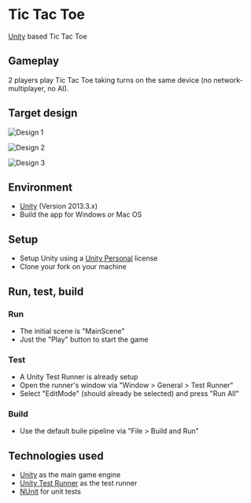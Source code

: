 # Tic Tac Toe

[Unity](https://unity3d.com) based Tic Tac Toe

## Gameplay

2 players play Tic Tac Toe taking turns on the same device (no network-multiplayer, no AI).

## Target design

![Design 1](https://cdn.jsdelivr.net/gh/neopoly/tic_tac_toe-unity@master/doc/design-1.png)

![Design 2](https://cdn.jsdelivr.net/gh/neopoly/tic_tac_toe-unity@master/doc/design-2.png)

![Design 3](https://cdn.jsdelivr.net/gh/neopoly/tic_tac_toe-unity@master/doc/design-3.png)

## Environment

* [Unity](https://unity3d.com) (Version 2013.3.x)
* Build the app for Windows *or* Mac OS

## Setup

* Setup Unity using a [Unity Personal](https://store.unity.com/products/unity-personal) license
* Clone your fork on your machine

## Run, test, build

### Run

* The initial scene is "MainScene"
* Just the "Play" button to start the game

### Test

* A Unity Test Runner is already setup
* Open the runner's window via "Window > General > Test Runner"
* Select "EditMode" (should already be selected) and press "Run All"

### Build

* Use the default buile pipeline via "File > Build and Run"

Technologies used
-----------------

* [Unity](https://unity3d.com) as the main game engine
* [Unity Test Runner](http://docs.unity3d.com/Manual/testing-editortestsrunner.html) as the test runner
* [NUnit](https://github.com/nunit/docs/wiki/NUnit-Documentation) for unit tests
